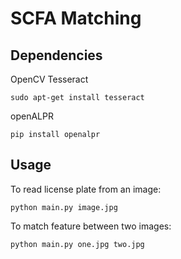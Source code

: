 # SCFA Matching

## Dependencies
OpenCV
Tesseract
```
sudo apt-get install tesseract
```
openALPR
```
pip install openalpr
```
## Usage
To read license plate from an image:
```
python main.py image.jpg
```
To match feature between two images:
```
python main.py one.jpg two.jpg
```
